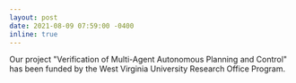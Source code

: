 ```yaml
---
layout: post
date: 2021-08-09 07:59:00 -0400
inline: true
---
```

Our project "Verification of Multi-Agent Autonomous Planning and Control" has been funded by the West Virginia University Research Office Program.
